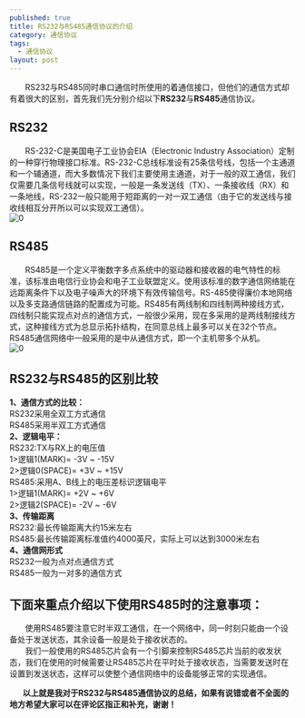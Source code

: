 ```yaml
---
published: true  
title: RS232与RS485通信协议的介绍
category: 通信协议  
tags:  
  - 通信协议  
layout: post  
---
```

&nbsp;&nbsp;&nbsp;&nbsp;&nbsp;&nbsp;&nbsp;RS232与RS485同时串口通信时所使用的着通信接口，但他们的通信方式却有着很大的区别，首先我们先分别介绍以下**RS232**与**RS485**通信协议。
## RS232
&nbsp;&nbsp;&nbsp;&nbsp;&nbsp;&nbsp;&nbsp;RS-232-C是美国电子工业协会EIA（Electronic Industry Association）定制的一种穿行物理接口标准。RS-232-C总线标准设有25条信号线，包括一个主通道和一个辅通道，而大多数情况下我们主要使用主通道，对于一般的双工通信，我们仅需要几条信号线就可以实现，一般是一条发送线（TX）、一条接收线（RX）和一条地线，RS-232一般只能用于短距离的一对一双工通信（由于它的发送线与接收线相互分开所以可以实现双工通信）。    
![0](https://raw.githubusercontent.com/flyingBridzz/flyingBridzz.github.io/master/_posts/image/RS232与RS485/1.png)  
## RS485
&nbsp;&nbsp;&nbsp;&nbsp;&nbsp;&nbsp;&nbsp;RS485是一个定义平衡数字多点系统中的驱动器和接收器的电气特性的标准，该标准由电信行业协会和电子工业联盟定义。使用该标准的数字通信网络能在远距离条件下以及电子噪声大的环境下有效传输信号。RS-485使得廉价本地网络以及多支路通信链路的配置成为可能。RS485有两线制和四线制两种接线方式，四线制只能实现点对点的通信方式，一般很少采用，现在多采用的是两线制接线方式，这种接线方式为总显示拓扑结构，在同意总线上最多可以关在32个节点。RS485通信网络中一般采用的是中从通信方式，即一个主机带多个从机。  
![0](https://raw.githubusercontent.com/flyingBridzz/flyingBridzz.github.io/master/_posts/image/RS232与RS485/2.png)  
## RS232与RS485的区别比较  
**1、通信方式的比较：**  
RS232采用全双工方式通信  
RS485采用半双工方式通信  
**2、逻辑电平：**  
RS232:TX与RX上的电压值  
1>逻辑1(MARK)= -3V ~ -15V  
2>逻辑0(SPACE)= +3V ~ +15V   
RS485:采用A、B线上的电压差标识逻辑电平  
1>逻辑1(MARK)= +2V ~ +6V  
2>逻辑2(SPACE)= -2V ~ -6V  
**3、传输距离**  
RS232:最长传输距离大约15米左右  
RS485:最长传输距离标准值约4000英尺，实际上可以达到3000米左右  
**4、通信网形式**  
RS232一般为点对点通信方式  
RS485一般为一对多的通信方式  


## 下面来重点介绍以下使用RS485时的注意事项：
&nbsp;&nbsp;&nbsp;&nbsp;&nbsp;&nbsp;&nbsp;使用RS485要注意它时半双工通信，在一个网络中，同一时刻只能由一个设备处于发送状态，其余设备一般是处于接收状态的。  
&nbsp;&nbsp;&nbsp;&nbsp;&nbsp;&nbsp;&nbsp;我们一般使用的RS485芯片会有一个引脚来控制RS485芯片当前的收发状态，我们在使用的时候需要让RS485芯片在平时处于接收状态，当需要发送时在设置到发送状态，这样可以使整个通信网络中的设备能够正常的实现通信。

**&nbsp;&nbsp;&nbsp;&nbsp;&nbsp;&nbsp;&nbsp;以上就是我对于RS232与RS485通信协议的总结，如果有说错或者不全面的地方希望大家可以在评论区指正和补充，谢谢！**
